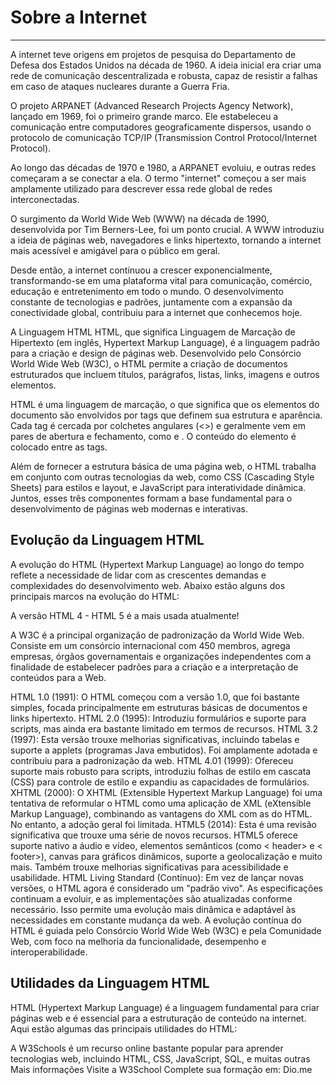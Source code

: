 <h1>Sobre a Internet </h1>
<hr>
A internet teve origens em projetos de pesquisa do Departamento de Defesa dos Estados Unidos na década de 1960. A ideia inicial era criar uma rede de comunicação descentralizada e robusta, capaz de resistir a falhas em caso de ataques nucleares durante a Guerra Fria.

O projeto ARPANET (Advanced Research Projects Agency Network), lançado em 1969, foi o primeiro grande marco. Ele estabeleceu a comunicação entre computadores geograficamente dispersos, usando o protocolo de comunicação TCP/IP (Transmission Control Protocol/Internet Protocol).

Ao longo das décadas de 1970 e 1980, a ARPANET evoluiu, e outras redes começaram a se conectar a ela. O termo "internet" começou a ser mais amplamente utilizado para descrever essa rede global de redes interconectadas.

O surgimento da World Wide Web (WWW) na década de 1990, desenvolvida por Tim Berners-Lee, foi um ponto crucial. A WWW introduziu a ideia de páginas web, navegadores e links hipertexto, tornando a internet mais acessível e amigável para o público em geral.

Desde então, a internet continuou a crescer exponencialmente, transformando-se em uma plataforma vital para comunicação, comércio, educação e entretenimento em todo o mundo. O desenvolvimento constante de tecnologias e padrões, juntamente com a expansão da conectividade global, contribuiu para a internet que conhecemos hoje.

A Linguagem HTML HTML, que significa Linguagem de Marcação de Hipertexto (em inglês, Hypertext Markup Language), é a linguagem padrão para a criação e design de páginas web. Desenvolvido pelo Consórcio World Wide Web (W3C), o HTML permite a criação de documentos estruturados que incluem títulos, parágrafos, listas, links, imagens e outros elementos.

HTML é uma linguagem de marcação, o que significa que os elementos do documento são envolvidos por tags que definem sua estrutura e aparência. Cada tag é cercada por colchetes angulares (<>) e geralmente vem em pares de abertura e fechamento, como e . O conteúdo do elemento é colocado entre as tags.

Além de fornecer a estrutura básica de uma página web, o HTML trabalha em conjunto com outras tecnologias da web, como CSS (Cascading Style Sheets) para estilos e layout, e JavaScript para interatividade dinâmica. Juntos, esses três componentes formam a base fundamental para o desenvolvimento de páginas web modernas e interativas.

<h2>Evolução da Linguagem HTML</h2>
A evolução do HTML (Hypertext Markup Language) ao longo do tempo reflete a necessidade de lidar com as crescentes demandas e complexidades do desenvolvimento web. Abaixo estão alguns dos principais marcos na evolução do HTML:

A versão HTML 4 - HTML 5 é a mais usada atualmente!

A W3C é a principal organização de padronização da World Wide Web. Consiste em um consórcio internacional com 450 membros, agrega empresas, órgãos governamentais e organizações independentes com a finalidade de estabelecer padrões para a criação e a interpretação de conteúdos para a Web.

HTML 1.0 (1991): O HTML começou com a versão 1.0, que foi bastante simples, focada principalmente em estruturas básicas de documentos e links hipertexto. HTML 2.0 (1995): Introduziu formulários e suporte para scripts, mas ainda era bastante limitado em termos de recursos. HTML 3.2 (1997): Esta versão trouxe melhorias significativas, incluindo tabelas e suporte a applets (programas Java embutidos). Foi amplamente adotada e contribuiu para a padronização da web. HTML 4.01 (1999): Ofereceu suporte mais robusto para scripts, introduziu folhas de estilo em cascata (CSS) para controle de estilo e expandiu as capacidades de formulários. XHTML (2000): O XHTML (Extensible Hypertext Markup Language) foi uma tentativa de reformular o HTML como uma aplicação de XML (eXtensible Markup Language), combinando as vantagens do XML com as do HTML. No entanto, a adoção geral foi limitada. HTML5 (2014): Esta é uma revisão significativa que trouxe uma série de novos recursos. HTML5 oferece suporte nativo a áudio e vídeo, elementos semânticos (como < header> e < footer>), canvas para gráficos dinâmicos, suporte a geolocalização e muito mais. Também trouxe melhorias significativas para acessibilidade e usabilidade. HTML Living Standard (Contínuo): Em vez de lançar novas versões, o HTML agora é considerado um "padrão vivo". As especificações continuam a evoluir, e as implementações são atualizadas conforme necessário. Isso permite uma evolução mais dinâmica e adaptável às necessidades em constante mudança da web. A evolução contínua do HTML é guiada pelo Consórcio World Wide Web (W3C) e pela Comunidade Web, com foco na melhoria da funcionalidade, desempenho e interoperabilidade.

<h2>Utilidades da Linguagem HTML</h2>
HTML (Hypertext Markup Language) é a linguagem fundamental para criar páginas web e é essencial para a estruturação de conteúdo na internet. Aqui estão algumas das principais utilidades do HTML:


A W3Schools é um recurso online bastante popular para aprender tecnologias web, incluindo HTML, CSS, JavaScript, SQL, e muitas outras Mais informações Visite a W3School Complete sua formação em: Dio.me


